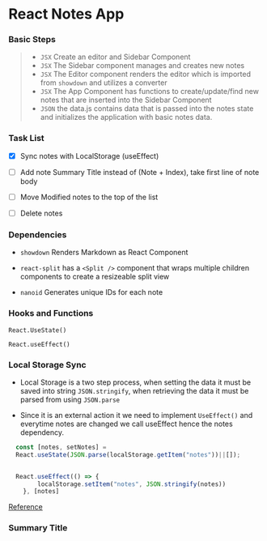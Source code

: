 # React Notes App

### Basic Steps

> - `JSX` Create an editor and Sidebar Component
> - `JSX` The Sidebar component manages and creates new notes
> - `JSX` The Editor component renders the editor which is imported from `showdown` and utilizes a converter
> - `JSX` The App Component has functions to create/update/find new notes that are inserted into the Sidebar Component
> - `JSON` the  data.js contains data that is passed into the notes state and initializes the application with basic notes data.

### Task List

- [x] Sync notes with LocalStorage (useEffect)

- [ ] Add note Summary Title instead of (Note + Index), take first line of note body

- [ ] Move Modified notes to the top of the list

- [ ] Delete notes

### Dependencies

- `showdown` Renders Markdown as React Component

- `react-split` has a `<Split />` component that wraps multiple children components to create a resizeable split view

- `nanoid` Generates unique IDs for each note

### Hooks and Functions

`React.UseState()`

`React.useEffect()`

### Local Storage Sync

- Local Storage is a two step process, when setting the data it must be saved into string `JSON.stringify`, when retrieving the data it must be parsed from using `JSON.parse`

- Since it is an external action it we need to implement `UseEffect()` and everytime notes are changed we call useEffect hence the notes dependency. 

```js
  const [notes, setNotes] = 
  React.useState(JSON.parse(localStorage.getItem("notes"))||[]);


  React.useEffect(() => {
        localStorage.setItem("notes", JSON.stringify(notes))
    }, [notes]
```

[Reference](https://www.freecodecamp.org/news/how-to-use-localstorage-with-react-hooks-to-set-and-get-items/)

### Summary Title
